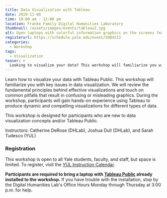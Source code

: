 ```yaml
---
title: Data Visualization with Tableau
date: 2019-11-08
time: 10:00 am - 12:00 pm
location: Franke Family Digital Humanities Laboratory
thumbnail: /assets/images/events/tableau2.jpg
alt: Open laptops with colorful information graphics on the screens featuring tableau logo over data visualizations.
registerurl: https://schedule.yale.edu/event/5904213
categories:
  - Workshop
tags:
  - Visualization
teaser: >
  Looking to visualize your data? This workshop will familiarize you with key issues in data visualization. Participants will learn how to use Tableau Public, free software for creating dynamic and compelling visualizations.
---
```

Learn how to visualize your data with Tableau Public. This workshop will familiarize you with key issues in data visualization. We will review the fundamental principles behind effective visualizations and touch on common pitfalls that result in confusing or misleading graphics. During the workshop, participants will gain hands-on experience using Tableau to produce dynamic and compelling visualizations for different types of data.

This workshop is designed for participants who are new to data visualization concepts and/or Tableau Public.

Instructors: Catherine DeRose (DHLab), Joshua Dull (DHLab), and Sarah Tudesco (YUL)

### Registration

This workshop is open to all Yale students, faculty, and staff, but space is limited. To register, visit the <a href='https://schedule.yale.edu/event/5904213' target='_blank'>YUL Instruction Calendar</a>. 

**Participants are required to bring a laptop with <a href='https://public.tableau.com/en-us/s/' target='_blank'>Tableau Public</a> already installed to the workshop.** If you have trouble with the installation, stop by the Digital Humanities Lab's Office Hours Monday through Thursday at 3:00 p.m. for help.